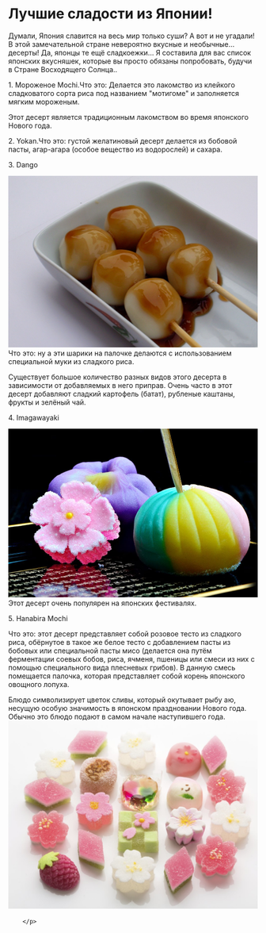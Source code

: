  <head>
    <title> Сайт Любителя сладостей и Японии </title>
  </head>
    
  <body>
        <h1>Лучшие сладости из Японии!</h1>
        <p>Думали, Япония славится на весь мир только суши? А вот и не угадали! В этой замечательной стране невероятно вкусные и необычные... десерты! Да, японцы те ещё сладкоежки... Я составила для вас список японских вкусняшек, которые вы просто обязаны попробовать, будучи в Стране Восходящего Солнца..</p>
        <p>
         <h>  </h> 1. Мороженое Mochi.Что это: Делается это лакомство из клейкого сладковатого сорта риса под названием "мотигоме" и заполняется мягким мороженым.

<p>Этот десерт является традиционным лакомством во время японского Нового года.
 <p> 2. Yokan.Что это: густой желатиновый десерт делается из бобовой пасты, агар-агара (особое вещество из водорослей) и сахара.</p>
<p> 3. Dango <p/>
         <img src="https://github.com/KseniaBorisenko/JapaneseSweets/blob/main/%D0%94%D0%B0%D0%BD%D0%B3%D0%BE.jpeg" alt="Данго">
Что это: ну а эти шарики на палочке делаются с использованием специальной муки из сладкого риса.

Существует большое количество разных видов этого десерта в зависимости от добавляемых в него приправ.
Очень часто в этот десерт добавляют сладкий картофель (батат), рубленые каштаны, фрукты и зелёный чай.
<p>4. Imagawayaki <p/>
         
<img src="https://github.com/KseniaBorisenko/JapaneseSweets/blob/main/%D1%8F%D0%BF%D0%BE%D0%BD.jpeg" >
Этот десерт очень популярен на японских фестивалях.<p>5. Hanabira Mochi<p/>
Что это: этот десерт представляет собой розовое тесто из сладкого риса, обёрнутое в такое же белое тесто с добавлением пасты из бобовых или специальной пасты мисо (делается она путём ферментации соевых бобов, риса, ячменя, пшеницы или смеси из них с помощью специального вида плесневых грибов). В данную смесь помещается палочка, которая представляет собой корень японского овощного лопуха. 

Блюдо символизирует цветок сливы, который окутывает рыбу аю, несущую особую значимость в японском праздновании Нового года. Обычно это блюдо подают в самом начале наступившего года.
          <img src="https://github.com/KseniaBorisenko/JapaneseSweets/blob/main/%D1%8F%D0%BF%D0%BE%D0%BD%D1%81%D0%BA%D0%B8%D0%B5%20%D1%81%D0%BB%D0%B0%D0%B4%D0%BE%D1%81%D1%82%D0%B8.jpeg" alt="Данго" >
          
        </p> 
  </body>
</html>
